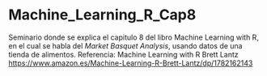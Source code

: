 # Machine_Learning_R_Cap8
Seminario donde se explica el capitulo 8 del libro Machine Learning with R, en el cual se habla del *Market Basquet Analysis*, usando datos de una tienda de alimentos.
Referencia: Machine Learning with R Brett Lantz https://www.amazon.es/Machine-Learning-R-Brett-Lantz/dp/1782162143
